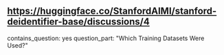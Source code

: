 ## https://huggingface.co/StanfordAIMI/stanford-deidentifier-base/discussions/4

contains_question: yes
question_part: "Which Training Datasets Were Used?"